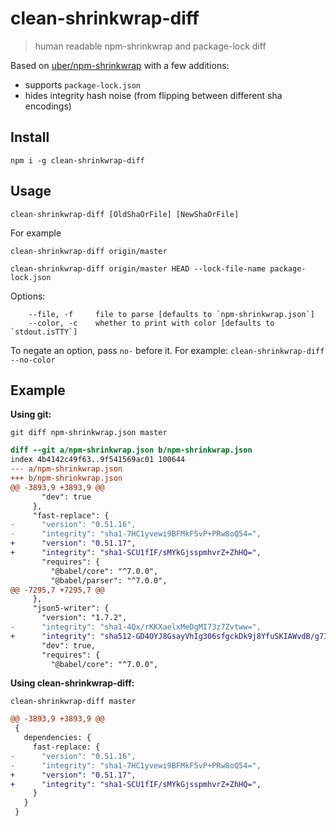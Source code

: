 # clean-shrinkwrap-diff
> human readable npm-shrinkwrap and package-lock diff

Based on [uber/npm-shrinkwrap](https://github.com/uber/npm-shrinkwrap) with a few additions:
 * supports `package-lock.json`
 * hides integrity hash noise (from flipping between different sha encodings)

## Install
```
npm i -g clean-shrinkwrap-diff
```

## Usage
```
clean-shrinkwrap-diff [OldShaOrFile] [NewShaOrFile]
```

For example
```
clean-shrinkwrap-diff origin/master
```

```
clean-shrinkwrap-diff origin/master HEAD --lock-file-name package-lock.json
```

Options:
```
    --file, -f     file to parse [defaults to `npm-shrinkwrap.json`]
    --color, -c    whether to print with color [defaults to `stdout.isTTY`]
```

To negate an option, pass `no-` before it. For example: `clean-shrinkwrap-diff --no-color`

## Example
**Using git:**
```
git diff npm-shrinkwrap.json master
```

```diff
diff --git a/npm-shrinkwrap.json b/npm-shrinkwrap.json
index 4b4142c49f63..9f541569ac01 100644
--- a/npm-shrinkwrap.json
+++ b/npm-shrinkwrap.json
@@ -3893,9 +3893,9 @@
       "dev": true
     },
     "fast-replace": {
-      "version": "0.51.16",
-      "integrity": "sha1-7HC1yvewi9BFMkF5vP+PRw8oQ54=",
+      "version": "0.51.17",
+      "integrity": "sha1-SCU1fIF/sMYkGjsspmhvrZ+ZhHQ=",
       "requires": {
         "@babel/core": "^7.0.0",
         "@babel/parser": "^7.0.0",
@@ -7295,7 +7295,7 @@
     },
     "json5-writer": {
       "version": "1.7.2",
-      "integrity": "sha1-4Qx/rKKXaelxMeDgMI73z7Zvtww=",
+      "integrity": "sha512-GD4OYJ8GsayVhIg306sfgckDk9j8YfuSKIAWvdB/g7IDlw0pDgueONALVEEE2XWJtCwcsUyDtCYzXFgCBWLEjA==",
       "dev": true,
       "requires": {
         "@babel/core": "^7.0.0",
```

**Using clean-shrinkwrap-diff:**
```
clean-shrinkwrap-diff master
```

```diff
@@ -3893,9 +3893,9 @@
 {
   dependencies: {
     fast-replace: {
-      "version": "0.51.16",
-      "integrity": "sha1-7HC1yvewi9BFMkF5vP+PRw8oQ54=",
+      "version": "0.51.17",
+      "integrity": "sha1-SCU1fIF/sMYkGjsspmhvrZ+ZhHQ=",
     }
   }
 }
```
